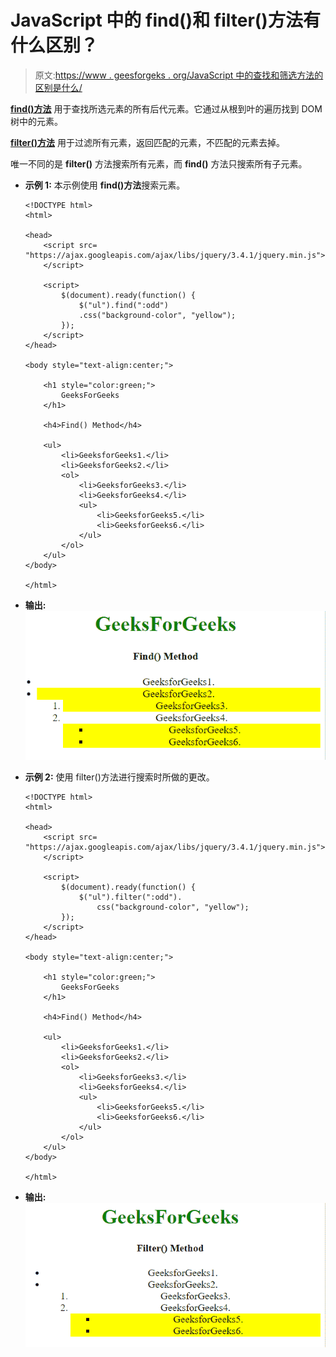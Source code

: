 # JavaScript 中的 find()和 filter()方法有什么区别？

> 原文:[https://www . geesforgeks . org/JavaScript 中的查找和筛选方法的区别是什么/](https://www.geeksforgeeks.org/what-is-the-difference-between-find-and-filter-methods-in-javascript/)

**[find()方法](https://www.geeksforgeeks.org/javascript-array-find-method/)** 用于查找所选元素的所有后代元素。它通过从根到叶的遍历找到 DOM 树中的元素。

**[filter()方法](https://www.geeksforgeeks.org/javascript-array-filter/)** 用于过滤所有元素，返回匹配的元素，不匹配的元素去掉。

唯一不同的是 **filter()** 方法搜索所有元素，而 **find()** 方法只搜索所有子元素。

*   **示例 1:** 本示例使用 **find()方法**搜索元素。

    ```
    <!DOCTYPE html>
    <html>

    <head>
        <script src=
    "https://ajax.googleapis.com/ajax/libs/jquery/3.4.1/jquery.min.js">
        </script>

        <script>
            $(document).ready(function() {
                $("ul").find(":odd")
                .css("background-color", "yellow");
            });
        </script>
    </head>

    <body style="text-align:center;">

        <h1 style="color:green;"> 
            GeeksForGeeks 
        </h1>

        <h4>Find() Method</h4>

        <ul>
            <li>GeeksforGeeks1.</li>
            <li>GeeksforGeeks2.</li>
            <ol>
                <li>GeeksforGeeks3.</li>
                <li>GeeksforGeeks4.</li>
                <ul>
                    <li>GeeksforGeeks5.</li>
                    <li>GeeksforGeeks6.</li>
                </ul>
            </ol>
        </ul>
    </body>

    </html>
    ```

*   **输出:**
    ![](img/e585da90819b1aeeaf9f4160dab534d9.png)
*   **示例 2:** 使用 filter()方法进行搜索时所做的更改。

    ```
    <!DOCTYPE html>
    <html>

    <head>
        <script src=
    "https://ajax.googleapis.com/ajax/libs/jquery/3.4.1/jquery.min.js">
        </script>

        <script>
            $(document).ready(function() {
                $("ul").filter(":odd").
                    css("background-color", "yellow");
            });
        </script>
    </head>

    <body style="text-align:center;">

        <h1 style="color:green;"> 
            GeeksForGeeks 
        </h1>

        <h4>Find() Method</h4>

        <ul>
            <li>GeeksforGeeks1.</li>
            <li>GeeksforGeeks2.</li>
            <ol>
                <li>GeeksforGeeks3.</li>
                <li>GeeksforGeeks4.</li>
                <ul>
                    <li>GeeksforGeeks5.</li>
                    <li>GeeksforGeeks6.</li>
                </ul>
            </ol>
        </ul>
    </body>

    </html>
    ```

*   **输出:**
    ![](img/e18be6516ea2e1b6f8b2ee6019f225ae.png)